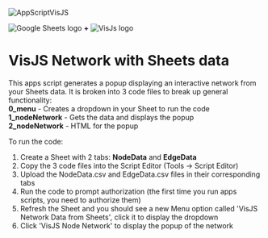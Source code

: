 ![AppScriptVisJS](https://user-images.githubusercontent.com/2447375/103564707-feabec00-4e8c-11eb-8a83-1388f3055c7b.gif)

![Google Sheets logo](https://www.google.com/images/about/sheets-icon.svg)   **+**    ![VisJs logo](https://visjs.org/images/visjs_logo.png)  
# VisJS Network with Sheets data


This apps script generates a popup displaying an interactive network from your Sheets data. It is broken into 3 code files to break up general functionality:  
**0_menu** - Creates a dropdown in your Sheet to run the code  
**1_nodeNetwork** - Gets the data and displays the popup  
**2_nodeNetwork** - HTML for the popup

To run the code:
1. Create a Sheet with 2 tabs: **NodeData** and **EdgeData**
2. Copy the 3 code files into the Script Editor (Tools -> Script Editor)
3. Upload the NodeData.csv and EdgeData.csv files in their corresponding tabs
4. Run the code to prompt authorization (the first time you run apps scripts, you need to authorize them)
5. Refresh the Sheet and you should see a new Menu option called 'VisJS Network Data from Sheets', click it to display the dropdown
6. Click 'VisJS Node Network' to display the popup of the network

